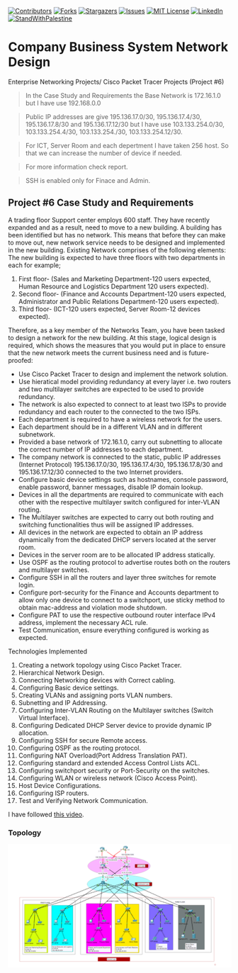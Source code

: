[![Contributors][contributors-shield]][contributors-url]
[![Forks][forks-shield]][forks-url]
[![Stargazers][stars-shield]][stars-url]
[![Issues][issues-shield]][issues-url]
[![MIT License][license-shield]][license-url]
[![LinkedIn][linkedin-shield]][linkedin-url]
[![StandWithPalestine](https://raw.githubusercontent.com/Safouene1/support-palestine-banner/master/StandWithPalestine.svg)](https://github.com/Safouene1/support-palestine-banner/blob/master/Markdown-pages/Support.md)

# Company Business System Network Design
 Enterprise Networking Projects/ Cisco Packet Tracer Projects (Project #6)

> In the Case Study and Requirements the Base Network is 172.16.1.0 but I have use 192.168.0.0

> Public IP addresses are give 195.136.17.0/30, 
195.136.17.4/30, 195.136.17.8/30 and 195.136.17.12/30
but I have use 103.133.254.0/30, 103.133.254.4/30, 103.133.254./30, 103.133.254.12/30.

> For ICT, Server Room and each depertment I have taken 256 host. So that we can increase the number of device if needed.

> For more information check report.

> SSH is enabled only for Finace and Admin.

## Project #6 Case Study and Requirements

A trading floor Support center employs 600 staff. They have recently expanded and as a result, need to move to a new 
building. A building has been identified but has no network. This means that before they can make to move out, new 
network service needs to be designed and implemented in the new building. Existing Network comprises of the following 
elements: The new building is expected to have three floors with two departments in each for example; 
1. First floor- (Sales and Marketing Department-120 users expected, Human Resource and Logistics Department 120 users expected).
2. Second floor- (Finance and Accounts Department-120 users expected, Administrator and Public Relations 
Department-120 users expected).
3. Third floor- (ICT-120 users expected, Server Room-12 devices expected).

Therefore, as a key member of the Networks Team, you have been tasked to design a network for the new building. At this 
stage, logical design is required, which shows the measures that you would put in place to ensure that the new network 
meets the current business need and is future-proofed:

* Use Cisco Packet Tracer to design and implement the network solution.
* Use hieratical model providing redundancy at every layer i.e. two routers and two multilayer switches are expected 
to be used to provide redundancy.
* The network is also expected to connect to at least two ISPs to provide redundancy and each router to the 
connected to the two ISPs.
* Each department is required to have a wireless network for the users.
* Each department should be in a different VLAN and in different subnetwork.
* Provided a base network of 172.16.1.0, carry out subnetting to allocate the correct number of IP addresses to each 
department.
* The company network is connected to the static, public IP addresses (Internet Protocol) 195.136.17.0/30, 
195.136.17.4/30, 195.136.17.8/30 and 195.136.17.12/30 connected to the two Internet providers.
* Configure basic device settings such as hostnames, console password, enable password, banner messages, disable 
IP domain lookup.
* Devices in all the departments are required to communicate with each other with the respective multilayer switch 
configured for inter-VLAN routing.
* The Multilayer switches are expected to carry out both routing and switching functionalities thus will be assigned IP 
addresses.
* All devices in the network are expected to obtain an IP address dynamically from the dedicated DHCP servers 
located at the server room.
* Devices in the server room are to be allocated IP address statically.
* Use OSPF as the routing protocol to advertise routes both on the routers and multilayer switches.
* Configure SSH in all the routers and layer three switches for remote login.
* Configure port-security for the Finance and Accounts department to allow only one device to connect to a 
switchport, use sticky method to obtain mac-address and violation mode shutdown.
* Configure PAT to use the respective outbound router interface IPv4 address, implement the necessary ACL rule.
* Test Communication, ensure everything configured is working as expected.

Technologies Implemented

1. Creating a network topology using Cisco Packet Tracer.
2. Hierarchical Network Design.
3. Connecting Networking devices with Correct cabling.
4. Configuring Basic device settings.
5. Creating VLANs and assigning ports VLAN numbers.
6. Subnetting and IP Addressing.
7. Configuring Inter-VLAN Routing on the Multilayer switches (Switch Virtual Interface).
8. Configuring Dedicated DHCP Server device to provide dynamic IP allocation.
9. Configuring SSH for secure Remote access.
10. Configuring OSPF as the routing protocol.
11. Configuring NAT Overload(Port Address Translation PAT).
12. Configuring standard and extended Access Control Lists ACL.
13. Configuring switchport security or Port-Security on the switches.
14. Configuring WLAN or wireless network (Cisco Access Point).
15. Host Device Configurations.
16. Configuring ISP routers.
17. Test and Verifying Network Communication.


I have followed [this video](https://www.youtube.com/watch?v=eqEd84yeRxg&t=8s).


### Topology
![Topology](image.png)


[contributors-shield]: https://img.shields.io/github/contributors/Mehedi-Hasan-Rabbi/Company-Business-System-Network-Design.svg?style=for-the-badge
[contributors-url]: https://github.com/Mehedi-Hasan-Rabbi/Company-Business-System-Network-Design/graphs/contributors
[forks-shield]: https://img.shields.io/github/forks/Mehedi-Hasan-Rabbi/Company-Business-System-Network-Design.svg?style=for-the-badge
[forks-url]: https://github.com/Mehedi-Hasan-Rabbi/Company-Business-System-Network-Design/network/members
[stars-shield]: https://img.shields.io/github/stars/Mehedi-Hasan-Rabbi/Company-Business-System-Network-Design.svg?style=for-the-badge
[stars-url]: https://github.com/Mehedi-Hasan-Rabbi/Company-Business-System-Network-Design/stargazers
[issues-shield]: https://img.shields.io/github/issues/Mehedi-Hasan-Rabbi/Company-Business-System-Network-Design.svg?style=for-the-badge
[issues-url]: https://github.com/Mehedi-Hasan-Rabbi/Company-Business-System-Network-Design/issues
[license-shield]: https://img.shields.io/github/license/Mehedi-Hasan-Rabbi/Company-Business-System-Network-Design.svg?style=for-the-badge
[license-url]: https://github.com/Mehedi-Hasan-Rabbi/Company-Business-System-Network-Design/blob/master/LICENSE.txt
[linkedin-shield]: https://img.shields.io/badge/-LinkedIn-black.svg?style=for-the-badge&logo=linkedin&colorB=555
[linkedin-url]: https://www.linkedin.com/in/ultr4-instinct/

